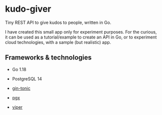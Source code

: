# kudo-giver
Tiny REST API to give kudos to people, written in Go.

I have created this small app only for experiment purposes.
For the curious, it can be used as a tutorial/example to create an API in Go, or to experiment cloud technologies, with a sample (but realistic) app.

## Frameworks & technologies
* Go 1.18
* PostgreSQL 14

* [gin-tonic](https://github.com/gin-gonic)
* [pgx](https://github.com/jackc/pgx)
* [viper](https://github.com/spf13/viper)

